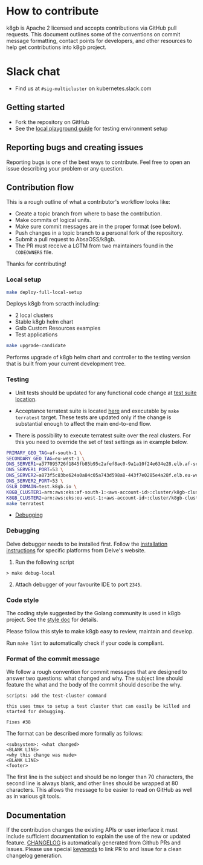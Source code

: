 # How to contribute

k8gb is Apache 2 licensed and accepts contributions via GitHub pull requests. This document outlines some of the conventions on commit message formatting, contact points for developers, and other resources to help get contributions into k8gb project.

# Slack chat

- Find us at `#sig-multicluster` on kubernetes.slack.com

## Getting started

- Fork the repository on GitHub
- See the [local playground guide](/docs/local.md) for testing environment setup

## Reporting bugs and creating issues

Reporting bugs is one of the best ways to contribute.
Feel free to open an issue describing your problem or any question.

## Contribution flow

This is a rough outline of what a contributor's workflow looks like:

- Create a topic branch from where to base the contribution.
- Make commits of logical units.
- Make sure commit messages are in the proper format (see below).
- Push changes in a topic branch to a personal fork of the repository.
- Submit a pull request to AbsaOSS/k8gb.
- The PR must receive a LGTM from two maintainers found in the `CODEOWNERS` file.

Thanks for contributing!

### Local setup

```sh
make deploy-full-local-setup
```
Deploys k8gb from scracth including:

* 2 local clusters
* Stable k8gb helm chart
* Gslb Custom Resources examples
* Test applications

```sh
make upgrade-candidate
```
Performs upgrade of k8gb helm chart and controller
to the testing version that is built from your current
development tree.

### Testing

* Unit tests should be updated for any functional code change at [test suite location](https://github.com/AbsaOSS/k8gb/tree/master/controllers/gslb_controller_test.go).
* Acceptance terratest suite is located [here](https://github.com/AbsaOSS/k8gb/tree/master/terratest) and executable by `make terratest` target.
  These tests are updated only if the change is substantial enough to affect the main end-to-end flow.

* There is possibility to execute terratest suite over the real clusters.
For this you need to override the set of test settings as in example below.
```sh
PRIMARY_GEO_TAG=af-south-1 \
SECONDARY_GEO_TAG=eu-west-1 \
DNS_SERVER1=a377095726f1845fb85b95c2afef8ac0-9a1a10f24e634e28.elb.af-south-1.amazonaws.com \
DNS_SERVER1_PORT=53 \
DNS_SERVER2=a873f5c83be624a0a84c05a743d598a8-443f7e0285e4a28f.elb.eu-west-1.amazonaws.com \
DNS_SERVER2_PORT=53 \
GSLB_DOMAIN=test.k8gb.io \
K8GB_CLUSTER1=arn:aws:eks:af-south-1:<aws-account-id>:cluster/k8gb-cluster-af-south-1 \
K8GB_CLUSTER2=arn:aws:eks:eu-west-1:<aws-account-id>:cluster/k8gb-cluster-eu-west-1 \
make terratest
```

- [Debugging](#debugging)

### Debugging

Delve debugger needs to be installed first. Follow the [installation instructions](https://github.com/go-delve/delve/tree/master/Documentation/installation) for specific platforms from Delve's website.

1. Run the following script

```shell script
> make debug-local
```

2. Attach debugger of your favourite IDE to port `2345`.

### Code style

The coding style suggested by the Golang community is used in k8gb project. See the [style doc][golang-style-doc] for details.

Please follow this style to make k8gb easy to review, maintain and develop.

Run `make lint` to automatically check if your code is compliant.

### Format of the commit message

We follow a rough convention for commit messages that are designed to answer two
questions: what changed and why. The subject line should feature the what and
the body of the commit should describe the why.

```
scripts: add the test-cluster command

this uses tmux to setup a test cluster that can easily be killed and started for debugging.

Fixes #38
```

The format can be described more formally as follows:

```
<subsystem>: <what changed>
<BLANK LINE>
<why this change was made>
<BLANK LINE>
<footer>
```

The first line is the subject and should be no longer than 70 characters, the second line is always blank, and other lines should be wrapped at 80 characters. This allows the message to be easier to read on GitHub as well as in various git tools.

## Documentation

If the contribution changes the existing APIs or user interface it must include sufficient documentation to explain the use of the new or updated feature.
[CHANGELOG](CHANGELOG.md) is automatically generated from Github PRs and Issues. Please use special [keywords](https://docs.github.com/en/github/managing-your-work-on-github/linking-a-pull-request-to-an-issue#linking-a-pull-request-to-an-issue-using-a-keyword) to link PR to and Issue for a clean changelog generation.


[golang-style-doc]: https://github.com/golang/go/wiki/CodeReviewComments
